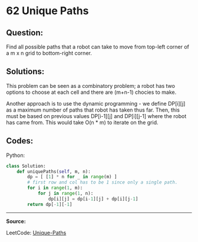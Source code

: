 62 Unique Paths
===============

Question:
---------

Find all possible paths that a robot can take to move from top-left corner of
a m x n grid to bottom-right corner.

Solutions:
----------

This problem can be seen as a combinatory problem; a robot has two options to
choose at each cell and there are (m+n-1) chocies to make.

Another approach is to use the dynamic programming - we define DP[i][j] as
a maximum number of paths that robot has taken thus far. Then, this must be
based on previous values DP[i-1][j] and DP[i][j-1] where the robot has came
from. This would take O(n * m) to iterate on the grid.

Codes:
------

Python:

```python
class Solution:
    def uniquePaths(self, m, n):
        dp = [ [1] * n for _ in range(m) ]
        # first row and col has to be 1 since only a single path.
        for i in range(1, m):
            for j in range(1, n):
                dp[i][j] = dp[i-1][j] + dp[i][j-1]
        return dp[-1][-1]
```

---

**Source:**

LeetCode: [Unique-Paths](https://leetcode.com/problems/unique-paths)
